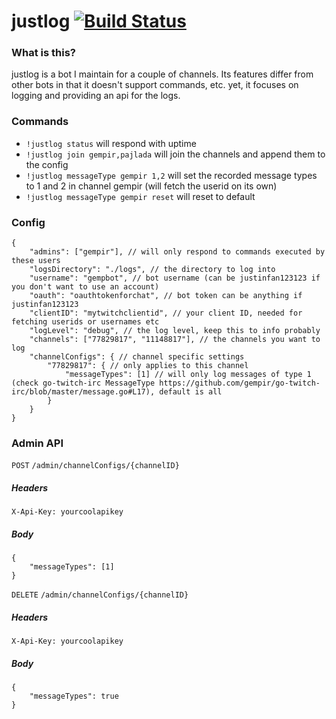 # justlog [![Build Status](https://github.com/gempir/justlog/workflows/ci/badge.svg)](https://github.com/gempir/justlog/actions?query=workflow%3Aci)

### What is this?
justlog is a bot I maintain for a couple of channels. Its features differ from other bots in that it doesn't support
commands, etc. yet, it focuses on logging and providing an api for the logs.

### Commands
- `!justlog status` will respond with uptime
- `!justlog join gempir,pajlada` will join the channels and append them to the config
- `!justlog messageType gempir 1,2` will set the recorded message types to 1 and 2 in channel gempir (will fetch the userid on its own) 
- `!justlog messageType gempir reset` will reset to default 

### Config

```
{
    "admins": ["gempir"], // will only respond to commands executed by these users
    "logsDirectory": "./logs", // the directory to log into
    "username": "gempbot", // bot username (can be justinfan123123 if you don't want to use an account)
    "oauth": "oauthtokenforchat", // bot token can be anything if justinfan123123
    "clientID": "mytwitchclientid", // your client ID, needed for fetching userids or usernames etc
    "logLevel": "debug", // the log level, keep this to info probably
    "channels": ["77829817", "11148817"], // the channels you want to log
    "channelConfigs": { // channel specific settings
        "77829817": { // only applies to this channel
            "messageTypes": [1] // will only log messages of type 1 (check go-twitch-irc MessageType https://github.com/gempir/go-twitch-irc/blob/master/message.go#L17), default is all 
        }
    }
}
```

### Admin API

`POST` `/admin/channelConfigs/{channelID}`

##### Headers
```
X-Api-Key: yourcoolapikey
```

##### Body
```
{
    "messageTypes": [1]
}
```

`DELETE` `/admin/channelConfigs/{channelID}`

##### Headers
```
X-Api-Key: yourcoolapikey
```

##### Body
```
{
    "messageTypes": true
}
```
